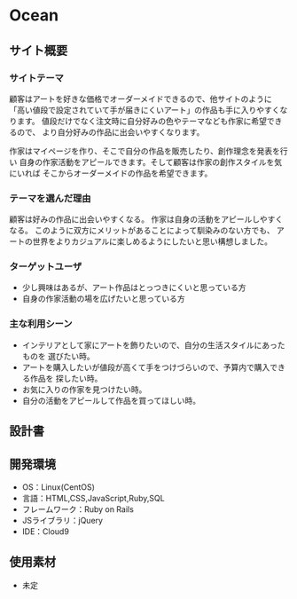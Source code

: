 # Ocean

## サイト概要
### サイトテーマ
顧客はアートを好きな価格でオーダーメイドできるので、他サイトのように
「高い値段で設定されていて手が届きにくいアート」の作品も手に入りやすくなります。
値段だけでなく注文時に自分好みの色やテーマなども作家に希望できるので、
より自分好みの作品に出会いやすくなります。

作家はマイページを作り、そこで自分の作品を販売したり、創作理念を発表を行い
自身の作家活動をアピールできます。そして顧客は作家の創作スタイルを気にいれば
そこからオーダーメイドの作品を希望できます。


### テーマを選んだ理由
顧客は好みの作品に出会いやすくなる。
作家は自身の活動をアピールしやすくなる。
このように双方にメリットがあることによって馴染みのない方でも、
アートの世界をよりカジュアルに楽しめるようにしたいと思い構想しました。


### ターゲットユーザ
- 少し興味はあるが、アート作品はとっつきにくいと思っている方
- 自身の作家活動の場を広げたいと思っている方


### 主な利用シーン
- インテリアとして家にアートを飾りたいので、自分の生活スタイルにあったものを
選びたい時。
- アートを購入したいが値段が高くて手をつけづらいので、予算内で購入できる作品を
探したい時。
- お気に入りの作家を見つけたい時。
- 自分の活動をアピールして作品を買ってほしい時。


## 設計書


## 開発環境
- OS：Linux(CentOS)
- 言語：HTML,CSS,JavaScript,Ruby,SQL
- フレームワーク：Ruby on Rails
- JSライブラリ：jQuery
- IDE：Cloud9


## 使用素材
- 未定
